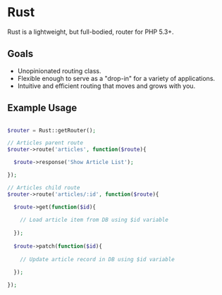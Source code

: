 # Rust

Rust is a lightweight, but full-bodied, router for PHP 5.3+. 

## Goals

* Unopinionated routing class.
* Flexible enough to serve as a "drop-in" for a variety of applications.
* Intuitive and efficient routing that moves and grows with you.

## Example Usage

```php

$router = Rust::getRouter();

// Articles parent route
$router->route('articles', function($route){

  $route->response('Show Article List');

});

// Articles child route
$router->route('articles/:id', function($route){

  $route->get(function($id){
  
    // Load article item from DB using $id variable
  
  });
  
  $route->patch(function($id){
  
    // Update article record in DB using $id variable
  
  });

});
```

